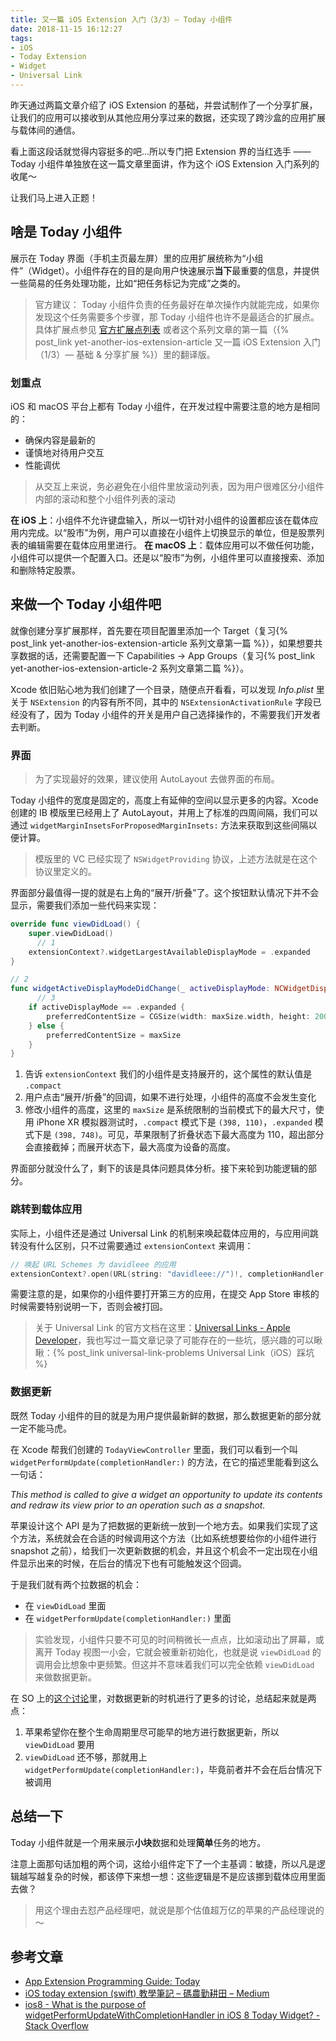 ```yaml
---
title: 又一篇 iOS Extension 入门（3/3）— Today 小组件
date: 2018-11-15 16:12:27
tags:
- iOS
- Today Extension
- Widget
- Universal Link
---
```


昨天通过两篇文章介绍了 iOS Extension 的基础，并尝试制作了一个分享扩展，让我们的应用可以接收到从其他应用分享过来的数据，还实现了跨沙盒的应用扩展与载体间的通信。

看上面这段话就觉得内容挺多的吧…所以专门把 Extension 界的当红选手 —— Today 小组件单独放在这一篇文章里面讲，作为这个 iOS Extension 入门系列的收尾～

让我们马上进入正题！

<!--more-->

## 啥是 Today 小组件
展示在 Today 界面（手机主页最左屏）里的应用扩展统称为“小组件”（Widget）。小组件存在的目的是向用户快速展示**当下**最重要的信息，并提供一些简易的任务处理功能，比如“把任务标记为完成”之类的。

> 官方建议： Today 小组件负责的任务最好在单次操作内就能完成，如果你发现这个任务需要多个步骤，那 Today 小组件也许不是最适合的扩展点。具体扩展点参见 [官方扩展点列表](https://developer.apple.com/library/archive/documentation/General/Conceptual/ExtensibilityPG/index.html#//apple_ref/doc/uid/TP40014214-CH20-SW3) 或者这个系列文章的第一篇（{% post_link yet-another-ios-extension-article 又一篇 iOS Extension 入门（1/3）— 基础 & 分享扩展 %}）里的翻译版。

### 划重点
iOS 和 macOS 平台上都有 Today 小组件，在开发过程中需要注意的地方是相同的：
* 确保内容是最新的
* 谨慎地对待用户交互
* 性能调优

> 从交互上来说，务必避免在小组件里放滚动列表，因为用户很难区分小组件内部的滚动和整个小组件列表的滚动

**在 iOS 上**：小组件不允许键盘输入，所以一切针对小组件的设置都应该在载体应用内完成。以“股市”为例，用户可以直接在小组件上切换显示的单位，但是股票列表的编辑需要在载体应用里进行。
**在 macOS 上**：载体应用可以不做任何功能，小组件可以提供一个配置入口。还是以“股市”为例，小组件里可以直接搜索、添加和删除特定股票。

## 来做一个 Today 小组件吧
就像创建分享扩展那样，首先要在项目配置里添加一个 Target（复习{% post_link yet-another-ios-extension-article 系列文章第一篇 %}），如果想要共享数据的话，还需要配置一下 Capabilities -> App Groups（复习{% post_link yet-another-ios-extension-article-2 系列文章第二篇 %}）。

Xcode 依旧贴心地为我们创建了一个目录，随便点开看看，可以发现 *Info.plist* 里关于 `NSExtension` 的内容有所不同，其中的 `NSExtensionActivationRule` 字段已经没有了，因为 Today 小组件的开关是用户自己选择操作的，不需要我们开发者去判断。

### 界面
> 为了实现最好的效果，建议使用 AutoLayout 去做界面的布局。

Today 小组件的宽度是固定的，高度上有延伸的空间以显示更多的内容。Xcode 创建的 IB 模版里已经用上了 AutoLayout，并用上了标准的四周间隔，我们可以通过 `widgetMarginInsetsForProposedMarginInsets:` 方法来获取到这些间隔以便计算。
> 模版里的 VC 已经实现了 `NSWidgetProviding` 协议，上述方法就是在这个协议里定义的。

界面部分最值得一提的就是右上角的“展开/折叠”了。这个按钮默认情况下并不会显示，需要我们添加一些代码来实现：
```swift
override func viewDidLoad() {
    super.viewDidLoad()
	  // 1
    extensionContext?.widgetLargestAvailableDisplayMode = .expanded
}

// 2
func widgetActiveDisplayModeDidChange(_ activeDisplayMode: NCWidgetDisplayMode, withMaximumSize maxSize: CGSize) {
	  // 3
    if activeDisplayMode == .expanded {
        preferredContentSize = CGSize(width: maxSize.width, height: 200)
    } else {
        preferredContentSize = maxSize
    }
}
```

1. 告诉 `extensionContext` 我们的小组件是支持展开的，这个属性的默认值是 `.compact`
2. 用户点击“展开/折叠”的回调，如果不进行处理，小组件的高度不会发生变化
3. 修改小组件的高度，这里的 `maxSize` 是系统限制的当前模式下的最大尺寸，使用 iPhone XR 模拟器测试时，`.compact` 模式下是 `(398, 110)`，`.expanded` 模式下是 `(398, 748)`。可见，苹果限制了折叠状态下最大高度为 110，超出部分会直接截掉；而展开状态下，最大高度为设备的高度。

界面部分就没什么了，剩下的该是具体问题具体分析。接下来轮到功能逻辑的部分。

### 跳转到载体应用
实际上，小组件还是通过 Universal Link 的机制来唤起载体应用的，与应用间跳转没有什么区别，只不过需要通过 `extensionContext` 来调用：
```swift
// 唤起 URL Schemes 为 davidleee 的应用
extensionContext?.open(URL(string: "davidleee://")!, completionHandler: nil)
```

需要注意的是，如果你的小组件要打开第三方的应用，在提交 App Store 审核的时候需要特别说明一下，否则会被打回。

> 关于 Universal Link 的官方文档在这里：[Universal Links - Apple Developer](https://developer.apple.com/ios/universal-links/)，我也写过一篇文章记录了可能存在的一些坑，感兴趣的可以瞅瞅：{% post_link universal-link-problems Universal Link（iOS）踩坑 %}

### 数据更新
既然 Today 小组件的目的就是为用户提供最新鲜的数据，那么数据更新的部分就一定不能马虎。

在 Xcode 帮我们创建的 `TodayViewController` 里面，我们可以看到一个叫  `widgetPerformUpdate(completionHandler:)` 的方法，在它的描述里能看到这么一句话：

*This method is called to give a widget an opportunity to update its contents and redraw its view prior to an operation such as a snapshot.* 

苹果设计这个 API 是为了把数据的更新统一放到一个地方去。如果我们实现了这个方法，系统就会在合适的时候调用这个方法（比如系统想要给你的小组件进行 snapshot 之前），给我们一次更新数据的机会，并且这个机会不一定出现在小组件显示出来的时候，在后台的情况下也有可能触发这个回调。

于是我们就有两个拉数据的机会：
* 在 `viewDidLoad` 里面
* 在 `widgetPerformUpdate(completionHandler:)` 里面

> 实验发现，小组件只要不可见的时间稍微长一点点，比如滚动出了屏幕，或离开 Today 视图一小会，它就会被重新初始化，也就是说 `viewDidLoad` 的调用会比想象中更频繁。但这并不意味着我们可以完全依赖 `viewDidLoad` 来做数据更新。

在 SO 上的[这个讨论](https://stackoverflow.com/questions/25168950/what-is-the-purpose-of-widgetperformupdatewithcompletionhandler-in-ios-8-today-w)里，对数据更新的时机进行了更多的讨论，总结起来就是两点：
1. 苹果希望你在整个生命周期里尽可能早的地方进行数据更新，所以 `viewDidLoad` 要用
2. `viewDidLoad` 还不够，那就用上 `widgetPerformUpdate(completionHandler:)`，毕竟前者并不会在后台情况下被调用

## 总结一下
Today 小组件就是一个用来展示**小块**数据和处理**简单**任务的地方。

注意上面那句话加粗的两个词，这给小组件定下了一个主基调：敏捷，所以凡是逻辑越写越复杂的时候，都该停下来想一想：这些逻辑是不是应该挪到载体应用里面去做？

> 用这个理由去怼产品经理吧，就说是那个估值超万亿的苹果的产品经理说的～

## 参考文章
* [App Extension Programming Guide: Today](https://developer.apple.com/library/archive/documentation/General/Conceptual/ExtensibilityPG/Today.html#//apple_ref/doc/uid/TP40014214-CH11-SW1)
* [iOS today extension (swift) 教學筆記 – 碼農勤耕田 – Medium](https://medium.com/nine9devtw/ios-today-extension-swift-%E6%95%99%E5%AD%B8%E7%AD%86%E8%A8%98-5361446d1950)
* [ios8 - What is the purpose of widgetPerformUpdateWithCompletionHandler in iOS 8 Today Widget? - Stack Overflow](https://stackoverflow.com/questions/25168950/what-is-the-purpose-of-widgetperformupdatewithcompletionhandler-in-ios-8-today-w)
